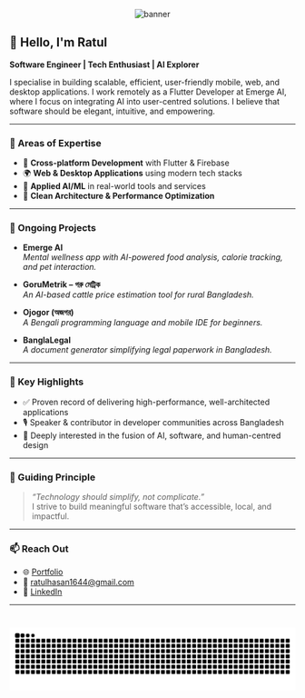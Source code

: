 <!-- Banner -->
<p align="center">
  <img src="https://capsule-render.vercel.app/api?type=waving&color=FFE6E6&height=200&section=header&text=Ratul%20Hasan%20Ruhan&fontSize=40&fontColor=2E2E2E" alt="banner"/>
</p>

## 👋 Hello, I'm Ratul  
**Software Engineer | Tech Enthusiast | AI Explorer**

I specialise in building scalable, efficient, user-friendly mobile, web, and desktop applications. I work remotely as a Flutter Developer at Emerge AI, where I focus on integrating AI into user-centred solutions. I believe that software should be elegant, intuitive, and empowering.

---

### 💼 Areas of Expertise

- 📱 **Cross-platform Development** with Flutter & Firebase  
- 🌍 **Web & Desktop Applications** using modern tech stacks  
- 🧠 **Applied AI/ML** in real-world tools and services  
- 🎨 **Clean Architecture & Performance Optimization**

---

### 🚧 Ongoing Projects

- **Emerge AI**  
  _Mental wellness app with AI-powered food analysis, calorie tracking, and pet interaction._

- **GoruMetrik – গরু মেট্রিক**  
  _An AI-based cattle price estimation tool for rural Bangladesh._

- **Ojogor (অজগর)**  
  _A Bengali programming language and mobile IDE for beginners._

- **BanglaLegal**  
  _A document generator simplifying legal paperwork in Bangladesh._

---

### 📌 Key Highlights

- ✅ Proven record of delivering high-performance, well-architected applications
- 🎙 Speaker & contributor in developer communities across Bangladesh
- 🧪 Deeply interested in the fusion of AI, software, and human-centred design

---

### 🧭 Guiding Principle

> *“Technology should simplify, not complicate.”*  
> I strive to build meaningful software that’s accessible, local, and impactful.

---

### 📫 Reach Out

- 🌐 [Portfolio](https://ratulhasanruhan.github.io)  
- 📩 [ratulhasan1644@gmail.com](mailto:ratulhasan1644@gmail.com)  
- 💼 [LinkedIn](https://www.linkedin.com/in/ratul-hasan-ruhan/)

---
###

<br clear="both">

<img src="https://raw.githubusercontent.com/ratulhasanruhan/ratulhasanruhan/output/snake.svg" alt="Snake animation" />

###
